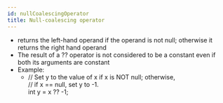 ```yaml
---
id: nullCoalescingOperator
title: Null-coalescing operator
---
```


- returns the left-hand operand if the operand is not null; otherwise it returns the right hand operand
- The result of a ?? operator is not considered to be a constant even if both its arguments are constant
- Example:
  - // Set y to the value of x if x is NOT null; otherwise,  
    // if x == null, set y to -1.  
    int y = x ?? -1;
